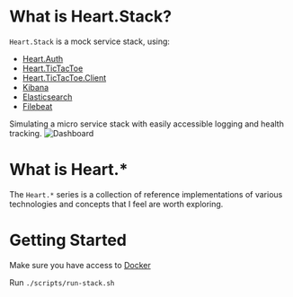 # What is Heart.Stack?
`Heart.Stack` is a mock service stack, using:
- [Heart.Auth](https://github.com/HeartofTheForce/Heart.Auth)
- [Heart.TicTacToe](https://github.com/HeartofTheForce/Heart.TicTacToe)
- [Heart.TicTacToe.Client](https://github.com/HeartofTheForce/Heart.TicTacToe.Client)
- [Kibana](https://www.elastic.co/products/kibana)
- [Elasticsearch](https://www.elastic.co/products/elasticsearch)
- [Filebeat](https://www.elastic.co/products/beats/filebeat)

Simulating a micro service stack with easily accessible logging and health tracking.
![Dashboard](https://media.giphy.com/media/L1cMImqZSWXsA9s3Bm/giphy.gif)
# What is Heart.*
The `Heart.*` series is a collection of reference implementations of various technologies and concepts that I feel are worth exploring.

# Getting Started
Make sure you have access to [Docker](https://www.docker.com/)

Run `./scripts/run-stack.sh`
